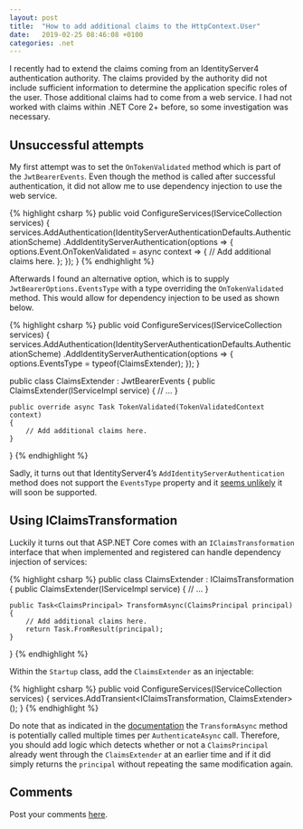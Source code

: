 ```yaml
---
layout: post
title:  "How to add additional claims to the HttpContext.User"
date:   2019-02-25 08:46:08 +0100
categories: .net
---
```


I recently had to extend the claims coming from an IdentityServer4 authentication authority. The claims provided by the authority did not include sufficient information to determine the application specific roles of the user. Those additional claims had to come from a web service. I had not worked with claims within .NET Core 2+ before, so some investigation was necessary.

## Unsuccessful attempts

My first attempt was to set the `OnTokenValidated` method which is part of the `JwtBearerEvents`. Even though the method is called after successful authentication, it did not allow me to use dependency injection to use the web service.

{% highlight csharp %}
public void ConfigureServices(IServiceCollection services)
{
    services.AddAuthentication(IdentityServerAuthenticationDefaults.AuthenticationScheme)
        .AddIdentityServerAuthentication(options =>
        {
            options.Event.OnTokenValidated = async context => {
                // Add additional claims here.
            };
        });
}
{% endhighlight %}

Afterwards I found an alternative option, which is to supply `JwtBearerOptions.EventsType` with a type overriding the `OnTokenValidated` method. This would allow for dependency injection to be used as shown below.

{% highlight csharp %}
public void ConfigureServices(IServiceCollection services)
{
    services.AddAuthentication(IdentityServerAuthenticationDefaults.AuthenticationScheme)
        .AddIdentityServerAuthentication(options =>
        {
            options.EventsType = typeof(ClaimsExtender);
        });
}

public class ClaimsExtender : JwtBearerEvents 
{
    public ClaimsExtender(IServiceImpl service)
    {
        // ...
    }
    
    public override async Task TokenValidated(TokenValidatedContext context)
    {
        // Add additional claims here.
    }
}
{% endhighlight %}

Sadly, it turns out that IdentityServer4’s `AddIdentityServerAuthentication` method does not support the `EventsType` property and it [seems unlikely](https://github.com/IdentityServer/IdentityServer4.AccessTokenValidation/issues/109) it will soon be supported.

## Using IClaimsTransformation

Luckily it turns out that ASP.NET Core comes with an `IClaimsTransformation` interface that when implemented and registered can handle dependency injection of services:

{% highlight csharp %}
public class ClaimsExtender : IClaimsTransformation
{
    public ClaimsExtender(IServiceImpl service)
    {
        // ...
    }

    public Task<ClaimsPrincipal> TransformAsync(ClaimsPrincipal principal)
    {
        // Add additional claims here.
        return Task.FromResult(principal);
    }
}
{% endhighlight %}

Within the `Startup` class, add the `ClaimsExtender` as an injectable:

{% highlight csharp %}
public void ConfigureServices(IServiceCollection services)
{
    services.AddTransient<IClaimsTransformation, ClaimsExtender>();
}
{% endhighlight %}

Do note that as indicated in the [documentation](https://docs.microsoft.com/en-us/dotnet/api/microsoft.aspnetcore.authentication.iclaimstransformation.transformasync?view=aspnetcore-2.2) the `TransformAsync` method is potentially called multiple times per `AuthenticateAsync` call. Therefore, you should add logic which detects whether or not a `ClaimsPrincipal` already went through the `ClaimsExtender` at an earlier time and if it did simply returns the `principal` without repeating the same modification again.

## Comments

Post your comments [here](https://gist.github.com/davidwalschots/d25a3fb6cae93ad36c04eecd4892f366).
